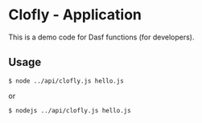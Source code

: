 # Clofly - Application

This is a demo code for Dasf functions (for developers).

## Usage

    $ node ../api/clofly.js hello.js

or

    $ nodejs ../api/clofly.js hello.js
